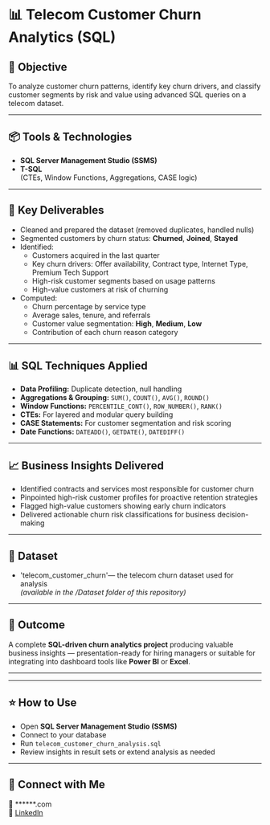 
# 📊 Telecom Customer Churn Analytics (SQL)

## 📌 Objective
To analyze customer churn patterns, identify key churn drivers, and classify customer segments by risk and value using advanced SQL queries on a telecom dataset.

---

## 📦 Tools & Technologies
- **SQL Server Management Studio (SSMS)**
- **T-SQL**  
  (CTEs, Window Functions, Aggregations, CASE logic)

---

## 📁 Key Deliverables
- Cleaned and prepared the dataset (removed duplicates, handled nulls)
- Segmented customers by churn status: **Churned**, **Joined**, **Stayed**
- Identified:
  - Customers acquired in the last quarter
  - Key churn drivers: Offer availability, Contract type, Internet Type, Premium Tech Support
  - High-risk customer segments based on usage patterns
  - High-value customers at risk of churning
- Computed:
  - Churn percentage by service type
  - Average sales, tenure, and referrals
  - Customer value segmentation: **High**, **Medium**, **Low**
  - Contribution of each churn reason category

---

## 📊 SQL Techniques Applied
- **Data Profiling:** Duplicate detection, null handling
- **Aggregations & Grouping:** `SUM()`, `COUNT()`, `AVG()`, `ROUND()`
- **Window Functions:** `PERCENTILE_CONT()`, `ROW_NUMBER()`, `RANK()`
- **CTEs:** For layered and modular query building
- **CASE Statements:** For customer segmentation and risk scoring
- **Date Functions:** `DATEADD()`, `GETDATE()`, `DATEDIFF()`

---

## 📈 Business Insights Delivered
- Identified contracts and services most responsible for customer churn
- Pinpointed high-risk customer profiles for proactive retention strategies
- Flagged high-value customers showing early churn indicators
- Delivered actionable churn risk classifications for business decision-making

---
## 📂 Dataset
- 'telecom_customer_churn'— the telecom churn dataset used for analysis  
  *(available in the /Dataset folder of this repository)*


---

## 🚀 Outcome
A complete **SQL-driven churn analytics project** producing valuable business insights — presentation-ready for hiring managers or suitable for integrating into dashboard tools like **Power BI** or **Excel**.

---

---

## ⭐ How to Use
- Open **SQL Server Management Studio (SSMS)**
- Connect to your database
- Run `telecom_customer_churn_analysis.sql`
- Review insights in result sets or extend analysis as needed

---

## 📌 Connect with Me  
📧 ******.com  
🔗 [LinkedIn](https://www.linkedin.com/in/sukadevpatra)

